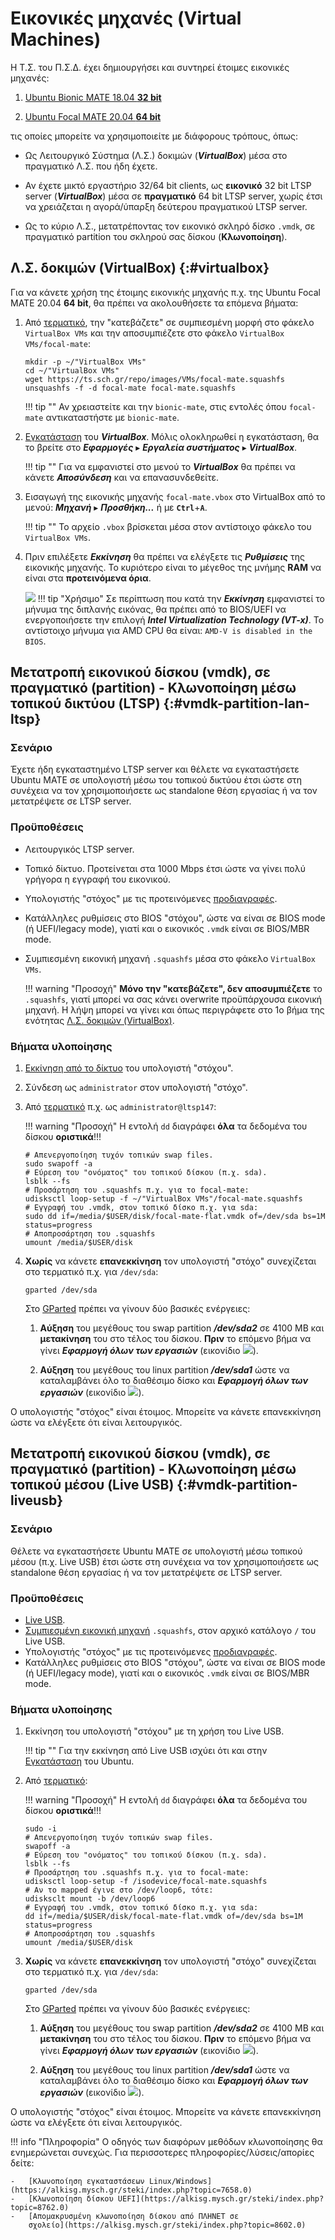 # Εικονικές μηχανές (Virtual Machines)

Η Τ.Σ. του Π.Σ.Δ. έχει δημιουργήσει και συντηρεί έτοιμες εικονικές
μηχανές:

1.  [Ubuntu Bionic MATE 18.04 **32 bit**](https://ts.sch.gr/repo/images/VMs/bionic-mate.squashfs)

2.  [Ubuntu Focal MATE 20.04 **64 bit**](https://ts.sch.gr/repo/images/VMs/focal-mate.squashfs)

τις οποίες μπορείτε να χρησιμοποιείτε με διάφορους τρόπους, όπως:

-   Ως Λειτουργικό Σύστημα (Λ.Σ.) δοκιμών (***VirtualBox***) μέσα στο
    πραγματικό Λ.Σ. που ήδη έχετε.

-   Αν έχετε μικτό εργαστήριο 32/64 bit clients, ως **εικονικό** 32 bit LTSP
    server (***VirtualBox***) μέσα σε **πραγματικό** 64 bit LTSP server, χωρίς
    έτσι να χρειάζεται η αγορά/ύπαρξη δεύτερου πραγματικού LTSP server.

-   Ως το κύριο Λ.Σ., μετατρέποντας τον εικονικό σκληρό δίσκο `.vmdk`, σε
    πραγματικό partition του σκληρού σας δίσκου (**Κλωνοποίηση**).

## Λ.Σ. δοκιμών (VirtualBox) {:#virtualbox}

Για να κάνετε χρήση της έτοιμης εικονικής μηχανής π.χ. της Ubuntu Focal MATE
20.04 **64 bit**, θα πρέπει να ακολουθήσετε τα επόμενα βήματα:

1.  Από [τερματικό](../../glossary#terminal), την "κατεβάζετε" σε συμπιεσμένη
    μορφή στο φάκελο `VirtualBox VMs` και την αποσυμπιέζετε στο φάκελο
    `VirtualBox VMs/focal-mate`:

    ```shell
    mkdir -p ~/"VirtualBox VMs"
    cd ~/"VirtualBox VMs"
    wget https://ts.sch.gr/repo/images/VMs/focal-mate.squashfs
    unsquashfs -f -d focal-mate focal-mate.squashfs
    ```

    !!! tip ""
        Αν χρειαστείτε και την `bionic-mate`, στις εντολές όπου `focal-mate`
        αντικαταστήστε με `bionic-mate`.

2.  [Εγκατάσταση](../../ubuntu/software.md) του ***VirtualBox***. Μόλις
    ολοκληρωθεί η εγκατάσταση, θα το βρείτε στο ***Εφαρμογές*** ▸ ***Εργαλεία
    συστήματος*** ▸ ***VirtualBox***.

    !!! tip ""
        Για να εμφανιστεί στο μενού το ***VirtualBox*** θα πρέπει να κάνετε
        ***Αποσύνδεση*** και να επανασυνδεθείτε.

3.  Εισαγωγή της εικονικής μηχανής `focal-mate.vbox` στο VirtualBox από το
    μενού: ***Μηχανή*** ▸ ***Προσθήκη...*** ή με **`Ctrl`**+**`A`**.

    !!! tip ""
        Το αρχείο `.vbox` βρίσκεται μέσα στον αντίστοιχο φάκελο του `VirtualBox
        VMs`.

4.  Πριν επιλέξετε ***Εκκίνηση*** θα πρέπει να ελέγξετε τις ***Ρυθμίσεις*** της
    εικονικής μηχανής. Το κυριότερο είναι το μέγεθος της μνήμης **RAM** να
    είναι στα **προτεινόμενα όρια**.

    [![](VT-x_BIOS.png)](VT-x_BIOS.png)
    !!! tip "Χρήσιμο"
        Σε περίπτωση που κατά την ***Εκκίνηση*** εμφανιστεί το μήνυμα της
        διπλανής εικόνας, θα πρέπει από το BIOS/UEFI να ενεργοποιήσετε την
        επιλογή ***Intel Virtualization Technology (VT-x)***. Το αντίστοιχο
        μήνυμα για AMD CPU θα είναι: `AMD-V is disabled in the BIOS`.

## Μετατροπή εικονικού δίσκου (vmdk), σε πραγματικό (partition) - Κλωνοποίηση μέσω τοπικού δικτύου (LTSP) {:#vmdk-partition-lan-ltsp}

### Σενάριο

Έχετε ήδη εγκαταστημένο LTSP server και θέλετε να εγκαταστήσετε Ubuntu MATE σε
υπολογιστή μέσω του τοπικού δικτύου έτσι ώστε στη συνέχεια να τον
χρησιμοποιήσετε ως standalone θέση εργασίας ή να τον μετατρέψετε σε LTSP
server.

### Προϋποθέσεις

-   Λειτουργικός LTSP server.
-   Τοπικό δίκτυο. Προτείνεται στα 1000 Mbps έτσι ώστε να γίνει πολύ γρήγορα η
    εγγραφή του εικονικού.
-   Υπολογιστής "στόχος" με τις προτεινόμενες
    [προδιαγραφές](../../ltsp/requirements.md).
-   Κατάλληλες ρυθμίσεις στο BIOS "στόχου", ώστε να είναι σε BIOS mode (ή
    UEFI/legacy mode), γιατί και ο εικονικός `.vmdk` είναι σε BIOS/MBR mode.
-   Συμπιεσμένη εικονική μηχανή `.squashfs` μέσα στο φάκελο `VirtualBox VMs`.

    !!! warning "Προσοχή"
        **Μόνο την "κατεβάζετε", δεν αποσυμπιέζετε** το `.squashfs`, γιατί
        μπορεί να σας κάνει overwrite προϋπάρχουσα εικονική μηχανή. Η λήψη
        μπορεί να γίνει και όπως περιγράφετε στο 1ο βήμα της ενότητας [Λ.Σ.
        δοκιμών (VirtualBox)](#virtualbox).

### Βήματα υλοποίησης

1.  [Εκκίνηση από το δίκτυο](../../ltsp/netboot.md) του υπολογιστή "στόχου".

2.  Σύνδεση ως `administrator` στον υπολογιστή "στόχο".

3.  Από [τερματικό](../../glossary#terminal) π.χ. ως `administrator@ltsp147`:

    !!! warning "Προσοχή"
        Η εντολή `dd` διαγράφει **όλα** τα δεδομένα του δίσκου **οριστικά**!!!

    ```shell
    # Απενεργοποίηση τυχόν τοπικών swap files.
    sudo swapoff -a
    # Εύρεση του "ονόματος" του τοπικού δίσκου (π.χ. sda).
    lsblk --fs
    # Προσάρτηση του .squashfs π.χ. για το focal-mate:
    udisksctl loop-setup -f ~/"VirtualBox VMs"/focal-mate.squashfs
    # Εγγραφή του .vmdk, στον τοπικό δίσκο π.χ. για sda:
    sudo dd if=/media/$USER/disk/focal-mate-flat.vmdk of=/dev/sda bs=1M status=progress
    # Αποπροσάρτηση του .squashfs
    umount /media/$USER/disk
    ```

4.  **Χωρίς** να κάνετε **επανεκκίνηση** τον υπολογιστή "στόχο" συνεχίζεται στο
    τερματικό π.χ. για `/dev/sda`:

    ```shell
    gparted /dev/sda
    ```

    Στο [GParted](../gparted/index.md) πρέπει να γίνουν δύο βασικές ενέργειες:

    1.  **Αύξηση** του μεγέθους του swap partition ***/dev/sda2*** σε 4100 MB
        και **μετακίνηση** του στο τέλος του δίσκου. **Πριν** το επόμενο βήμα
        να γίνει ***Εφαρμογή όλων των εργασιών*** (εικονίδιο
        ![](../gparted/Gparted-apply-new-partition.png#inline)).

    2.  **Αύξηση** του μεγέθους του linux partition ***/dev/sda1*** ώστε να
        καταλαμβάνει όλο το διαθέσιμο δίσκο και ***Εφαρμογή όλων των
        εργασιών*** (εικονίδιο
        ![](../gparted/Gparted-apply-new-partition.png#inline)).

Ο υπολογιστής "στόχος" είναι έτοιμος. Μπορείτε να κάνετε επανεκκίνηση ώστε να
ελέγξετε ότι είναι λειτουργικός.

## Μετατροπή εικονικού δίσκου (vmdk), σε πραγματικό (partition) - Κλωνοποίηση μέσω τοπικού μέσου (Live USB) {:#vmdk-partition-liveusb}

### Σενάριο

Θέλετε να εγκαταστήσετε Ubuntu MATE σε υπολογιστή μέσω τοπικού μέσου (π.χ. Live
USB) έτσι ώστε στη συνέχεια να τον χρησιμοποιήσετε ως standalone θέση εργασίας
ή να τον μετατρέψετε σε LTSP server.

### Προϋποθέσεις

-   [Live USB](../../ubuntu/liveusb.md).
-   [Συμπιεσμένη εικονική μηχανή](index.md) `.squashfs`, στον αρχικό κατάλογο
    `/` του Live USB.
-   Υπολογιστής "στόχος" με τις προτεινόμενες
    [προδιαγραφές](../../ltsp/requirements.md).
-   Κατάλληλες ρυθμίσεις στο BIOS "στόχου", ώστε να είναι σε BIOS mode (ή
    UEFI/legacy mode), γιατί και ο εικονικός `.vmdk` είναι σε BIOS/MBR mode.

### Βήματα υλοποίησης

1.  Εκκίνηση του υπολογιστή "στόχου" με τη χρήση του Live USB.

    !!! tip ""
        Για την εκκίνηση από Live USB ισχύει ότι και στην
        [Εγκατάσταση](../../ubuntu/installation.md) του Ubuntu.

2.  Από [τερματικό](../../glossary#terminal):

    !!! warning "Προσοχή"
        Η εντολή `dd` διαγράφει **όλα** τα δεδομένα του δίσκου **οριστικά**!!!

    ```shell
    sudo -i
    # Απενεργοποίηση τυχόν τοπικών swap files.
    swapoff -a
    # Εύρεση του "ονόματος" του τοπικού δίσκου (π.χ. sda).
    lsblk --fs
    # Προσάρτηση του .squashfs π.χ. για το focal-mate:
    udisksctl loop-setup -f /isodevice/focal-mate.squashfs
    # Αν το mapped έγινε στο /dev/loop6, τότε:
    udisksclt mount -b /dev/loop6
    # Εγγραφή του .vmdk, στον τοπικό δίσκο π.χ. για sda:
    dd if=/media/$USER/disk/focal-mate-flat.vmdk of=/dev/sda bs=1M status=progress
    # Αποπροσάρτηση του .squashfs
    umount /media/$USER/disk
    ```

3.  **Χωρίς** να κάνετε **επανεκκίνηση** τον υπολογιστή "στόχο" συνεχίζεται στο
    τερματικό π.χ. για `/dev/sda`:

    ```shell
    gparted /dev/sda
    ```

    Στο [GParted](../gparted/index.md) πρέπει να γίνουν δύο βασικές ενέργειες:

    1.  **Αύξηση** του μεγέθους του swap partition ***/dev/sda2*** σε 4100 MB
        και **μετακίνηση** του στο τέλος του δίσκου. **Πριν** το επόμενο βήμα
        να γίνει ***Εφαρμογή όλων των εργασιών*** (εικονίδιο
        ![](../gparted/Gparted-apply-new-partition.png#inline)).

    2.  **Αύξηση** του μεγέθους του linux partition ***/dev/sda1*** ώστε να
        καταλαμβάνει όλο το διαθέσιμο δίσκο και ***Εφαρμογή όλων των
        εργασιών*** (εικονίδιο
        ![](../gparted/Gparted-apply-new-partition.png#inline)).

Ο υπολογιστής "στόχος" είναι έτοιμος. Μπορείτε να κάνετε επανεκκίνηση ώστε να
ελέγξετε ότι είναι λειτουργικός.

!!! info "Πληροφορία"
    Ο οδηγός των διαφόρων μεθόδων κλωνοποίησης θα ενημερώνεται συνεχώς. Για περισσοτερες πληροφορίες/λύσεις/απορίες δείτε:

    -   [Κλωνοποίηση εγκαταστάσεων Linux/Windows](https://alkisg.mysch.gr/steki/index.php?topic=7658.0)
    -   [Κλωνοποίηση δίσκου UEFI](https://alkisg.mysch.gr/steki/index.php?topic=8762.0)
    -   [Απομακρυσμένη κλωνοποίηση δίσκου από ΠΛΗΝΕΤ σε
        σχολείο](https://alkisg.mysch.gr/steki/index.php?topic=8602.0)

